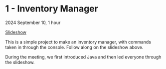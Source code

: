 # 1 - Inventory Manager

2024 September 10, 1 hour

[Slideshow](https://docs.google.com/presentation/d/1J4azQsoVEDlgX4Um7gepyNq0T-D0ral9Q283oCi3_PY/edit#slide=id.p)

This is a simple project to make an inventory manager, with commands taken in through the console. Follow along on the slideshow above.

During the meeting, we first introduced Java and then led everyone through the slideshow.
